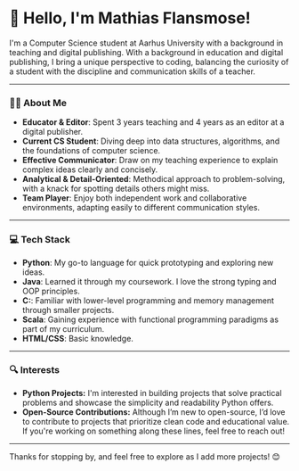 # 👋 Hello, I'm Mathias Flansmose!

I'm a Computer Science student at Aarhus University with a background in teaching and digital publishing. With a background in education and digital publishing, I bring a unique perspective to coding, balancing the curiosity of a student with the discipline and communication skills of a teacher.

---


### 👨‍🏫 About Me

- **Educator & Editor**: Spent 3 years teaching and 4 years as an editor at a digital publisher.
- **Current CS Student**: Diving deep into data structures, algorithms, and the foundations of computer science.
- **Effective Communicator**: Draw on my teaching experience to explain complex ideas clearly and concisely.
- **Analytical & Detail-Oriented**: Methodical approach to problem-solving, with a knack for spotting details others might miss.
- **Team Player**: Enjoy both independent work and collaborative environments, adapting easily to different communication styles.


---

### 💻 Tech Stack
- **Python**: My go-to language for quick prototyping and exploring new ideas.
- **Java**: Learned it through my coursework. I love the strong typing and OOP principles.
- **C:**: Familiar with lower-level programming and memory management through smaller projects.
- **Scala**: Gaining experience with functional programming paradigms as part of my curriculum.
- **HTML/CSS**: Basic knowledge.


---

### 🔍 Interests

- **Python Projects:** I'm interested in building projects that solve practical problems and showcase the simplicity and readability Python offers.
- **Open-Source Contributions:** Although I’m new to open-source, I’d love to contribute to projects that prioritize clean code and educational value. If you're working on something along these lines, feel free to reach out!

---

Thanks for stopping by, and feel free to explore as I add more projects! 😊
